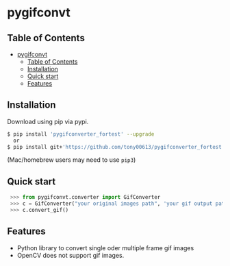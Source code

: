 # pygifconvt

## Table of Contents
- [pygifconvt](#pygifconvt)
  - [Table of Contents](#table-of-contents)
  - [Installation](#installation)
  - [Quick start](#quick-start)
  - [Features](#features)
  
## Installation

Download using pip via pypi.

```bash
$ pip install 'pygifconverter_fortest' --upgrade
  or
$ pip install git+'https://github.com/tony00613/pygifconverter_fortest.git'
```
(Mac/homebrew users may need to use ``pip3``)


## Quick start
```python
 >>> from pygifconvt.converter import GifConverter
 >>> c = GifConverter("your original images path", 'your gif output path', (320,240))
 >>> c.convert_gif()
```

## Features
  * Python library to convert single oder multiple frame gif images
  * OpenCV does not support gif images.